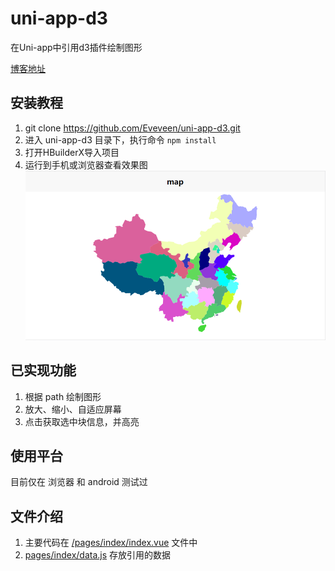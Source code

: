 # uni-app-d3
在Uni-app中引用d3插件绘制图形

[博客地址](https://blog.csdn.net/M_Eve/article/details/106745067)

## 安装教程
1. git clone https://github.com/Eveveen/uni-app-d3.git
2. 进入 uni-app-d3 目录下，执行命令 ``` npm install ```
3. 打开HBuilderX导入项目
4. 运行到手机或浏览器查看效果图
![预览](https://github.com/Eveveen/uni-app-d3/blob/master/static/view.png)

## 已实现功能
1. 根据 path 绘制图形
2. 放大、缩小、自适应屏幕
2. 点击获取选中块信息，并高亮

## 使用平台
目前仅在 浏览器 和 android 测试过

## 文件介绍
1. 主要代码在 [/pages/index/index.vue](https://github.com/Eveveen/uni-app-d3/blob/master/pages/index/index.vue) 文件中
2. [pages/index/data.js](https://github.com/Eveveen/uni-app-d3/blob/master/pages/index/data.js) 存放引用的数据